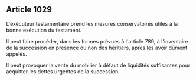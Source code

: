 Article 1029
----
L'exécuteur testamentaire prend les mesures conservatoires utiles à la bonne
exécution du testament.

Il peut faire procéder, dans les formes prévues à l'article 789, à l'inventaire
de la succession en présence ou non des héritiers, après les avoir dûment
appelés.

Il peut provoquer la vente du mobilier à défaut de liquidités suffisantes pour
acquitter les dettes urgentes de la succession.
